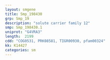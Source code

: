 ```yaml
---
layout: smgene
title: Smp_198430
grp: Smp_19
description: "solute carrier family 12"
smp: Smp_198430.1
uniprot: "G4VRA3"
length:  2199
cdd: "COG0531, PRK08581, TIGR00930, pfam00324"
kk: K14427
categories: sm
---
```

